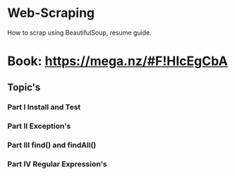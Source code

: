 # Web-Scraping

How to scrap using BeautifulSoup, resume guide.
# Book: https://mega.nz/#F!HIcEgCbA

## Topic's

### Part I Install and Test
### Part II Exception's
### Part III find() and findAll()
### Part IV Regular Expression's
